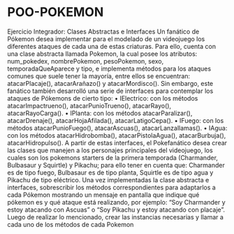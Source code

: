 # POO-POKEMON

Ejercicio Integrador: Clases
Abstractas e Interfaces
Un fanático de Pókemon desea implementar para el modelado de un videojuego los diferentes
ataques de cada una de estas criaturas. Para ello, cuenta con una clase abstracta llamada
Pokemon, la cual posee los atributos: num_pokedex, nombrePokemon, pesoPokemon, sexo,
temporadaQueAparece y tipo, e implementa métodos para los ataques comunes que suele
tener la mayoría, entre ellos se encuentran: atacarPlacaje(), atacarArañazo() y
atacarMordisco(). Sin embargo, este fanático también desarrolló una serie de interfaces para
contemplar los ataques de Pókemons de cierto tipo:
• IElectrico: con los métodos atacarImpactrueno(), atacarPunioTrueno(), atacarRayo(),
atacarRayoCarga().
• IPlanta: con los métodos atacarParalizar(), atacarDrenaje(), atacarHojaAfilada(),
atacarLatigoCepa().
• IFuego: con los métodos atacarPunioFuego(), atacarAscuas(), atacarLanzallamas().
• IAgua: con los métodos atacarHidrobomba(), atacarPistolaAgua(), atacarBurbuja(),
atacarHidropulso().
A partir de estas interfaces, el Pokefanático desea crear las clases que manejen a los
personajes principales del videojuego, los cuales son los pokemons starters de la primera
temporada (Charmander, Bulbasaur y Squirtle) y Pikachu; para ello tener en cuenta que:
Charmander es de tipo fuego, Bulbasaur es de tipo planta, Squirtle es de tipo agua y Pikachu
de tipo eléctrico.
Una vez implementadas la clase abstracta e interfaces, sobrescribir los métodos
correspondientes para adaptarlos a cada Pókemon mostrando un mensaje en pantalla que
indique qué pókemon es y qué ataque está realizando, por ejemplo: “Soy Charmander y estoy
atacando con Ascuas” o “Soy Pikachu y estoy atacando con placaje”. Luego de realizar lo
mencionado, crear las instancias necesarias y llamar a cada uno de los métodos de cada
Pokemon
